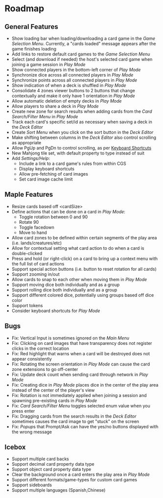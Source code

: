 # Roadmap

## General Features
- Show loading bar when loading/downloading a card game in the *Game Selection Menu*. Currently, a "cards loaded" message appears after the game finishes loading
- Add links to restore default card games to the *Game Selection Menu*
- Select (and download if needed) the host's selected card game when joining a game session in *Play Mode*
- Show connected players in the bottom-left corner of *Play Mode*
- Synchronize dice across all connected players in *Play Mode*
- Synchronize points across all connected players in *Play Mode*
- Show indication of when a deck is shuffled in *Play Mode*
- Consolidate 4 zones viewer buttons to 2 buttons that change contextually and make it only have 1 orientation in *Play Mode*
- Allow automatic deletion of empty decks in *Play Mode*
- Allow players to share a deck in *Play Mode*
- Create new zone for search results when adding cards from the *Card Search/Filter Menu* in *Play Mode*
- Track each card's specific set/id as necessary when saving a deck in the *Deck Editor*
- Create *Sort Menu* when you click on the sort button in the *Deck Editor*
- Make shifting between columns in the *Deck Editor* also control scrolling as appropriate
- Allow PgUp and PgDn to control scrolling, as per [Keyboard Shortcuts](KEYBOARD.md)
- New Mahjong tile set, with default property to type instead of suit
- Add *Settings/Help*:
  - Include a link to a card game's rules from within CGS
  - Display keyboard shortcuts
  - Allow pre-fetching of card images
  - Set card image cache limit

## Maple Features
- Resize cards based off \<cardSize\>
- Define actions that can be done on a card in *Play Mode*:
  - Toggle rotation between 0 and 90
  - Rotate 90
  - Toggle facedown
  - Move to hand
- Allow card zones to be defined within certain segments of the play area (i.e. lands/creatures/etc)
- Allow for contextual setting what card action to do when a card is double-clicked
- Press and hold (or right-click) on a card to bring up a context menu with the full list of card actions
- Support special action buttons (i.e. button to reset rotation for all cards)
- Support zooming in/out
- Allow cards to snap to each other when moving them in *Play Mode*
- Support moving dice both individually and as a group
- Support rolling dice both individually and as a group
- Support different colored dice, potentially using groups based off dice color
- Support tokens
- Consider keyboard shortcuts for *Play Mode*

## Bugs
- Fix: Vertical Input is sometimes ignored on the *Main Menu*
- Fix: Clicking on card images that have transparency does not register clicks in the correct location
- Fix: Red highlight that warns when a card will be destroyed does not appear consistently
- Fix: Rotating the screen orientation in *Play Mode* can cause the card zone extensions to go off-center
- Fix: Update deck count when sending card through network in *Play Mode*
- Fix: Creating dice in *Play Mode* places dice in the center of the play area instead of the center of the player's view
- Fix: Rotation is not immediately applied when joining a session and spawning pre-existing cards in *Play Mode*
- Fix: *Card Search/Filter Menu* toggles selected enum value when you press enter
- Fix: Dragging cards from the search results in the *Deck Editor* sometimes causes the card image to get "stuck" on the screen
- Fix: *Popup*s that Prompt/Ask can have the yes/no buttons displayed with the wrong message

## Icebox
- Support multiple card backs
- Support decimal card property data type
- Support object card property data type
- Clear the background once a card enters the play area in *Play Mode*
- Support different formats/game-types for custom card games
- Support sideboards
- Support multiple languages (Spanish,Chinese)

